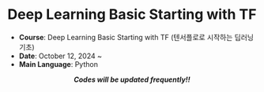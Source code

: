 <div align="center">
  
# Deep Learning Basic Starting with TF

</div>

- **Course**: Deep Learning Basic Starting with TF (텐서플로로 시작하는 딥러닝 기초)
- **Date**: October 12, 2024 ~
- **Main Language**: Python

<div align="center">
  
***Codes will be updated frequently!!***

</div>
